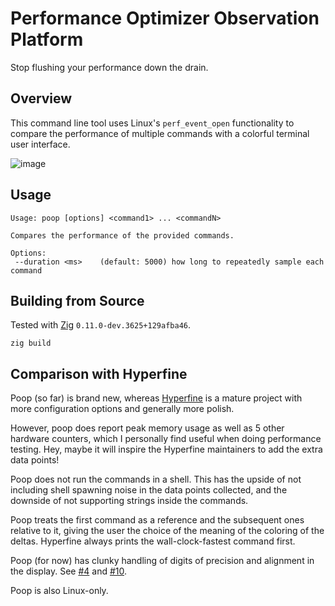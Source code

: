 # Performance Optimizer Observation Platform

Stop flushing your performance down the drain.

## Overview

This command line tool uses Linux's `perf_event_open` functionality to compare the performance of multiple commands
with a colorful terminal user interface.

![image](https://github.com/andrewrk/poop/assets/106511/c4f4d4f1-c25e-473c-bdd2-95a0692d280f)

## Usage

```
Usage: poop [options] <command1> ... <commandN>

Compares the performance of the provided commands.

Options:
 --duration <ms>    (default: 5000) how long to repeatedly sample each command

```

## Building from Source

Tested with [Zig](https://ziglang.org/) `0.11.0-dev.3625+129afba46`.

```
zig build
```

## Comparison with Hyperfine

Poop (so far) is brand new, whereas
[Hyperfine](https://github.com/sharkdp/hyperfine) is a mature project with more
configuration options and generally more polish.

However, poop does report peak memory usage as well as 5 other hardware
counters, which I personally find useful when doing performance testing. Hey,
maybe it will inspire the Hyperfine maintainers to add the extra data points!

Poop does not run the commands in a shell. This has the upside of not
including shell spawning noise in the data points collected, and the downside
of not supporting strings inside the commands.

Poop treats the first command as a reference and the subsequent ones
relative to it, giving the user the choice of the meaning of the coloring of
the deltas. Hyperfine always prints the wall-clock-fastest command first.

Poop (for now) has clunky handling of digits of precision and alignment in the
display. See [#4](https://github.com/andrewrk/poop/issues/4) and
[#10](https://github.com/andrewrk/poop/issues/10).

Poop is also Linux-only.
